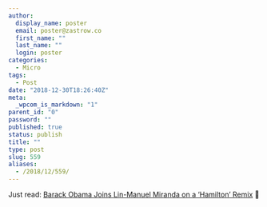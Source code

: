 ```yaml
---
author:
  display_name: poster
  email: poster@zastrow.co
  first_name: ""
  last_name: ""
  login: poster
categories:
  - Micro
tags:
  - Post
date: "2018-12-30T18:26:40Z"
meta:
  _wpcom_is_markdown: "1"
parent_id: "0"
password: ""
published: true
status: publish
title: ""
type: post
slug: 559
aliases:
  - /2018/12/559/
---
```

<p>Just read: <a href="https://www.nytimes.com/2018/12/21/arts/music/obama-lin-manuel-miranda-hamilton.html">Barack Obama Joins Lin-Manuel Miranda on a ‘Hamilton’ Remix</a> 📰</p>
